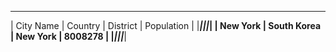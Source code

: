  _________________________________________________ 
| City Name |     Country | District | Population |
|___________|_____________|__________|____________|
|  New York | South Korea | New York |    8008278 |
|___________|_____________|__________|____________|